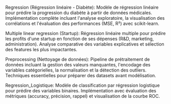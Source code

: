 Regression (Régression linéaire - Diabète):
Modèle de régression linéaire pour prédire la progression du diabète à partir de données médicales. Implémentation complète incluant l'analyse exploratoire, la visualisation des corrélations et l'évaluation des performances (MSE, R²) avec scikit-learn.

Multiple linear regression (Startup):
Régression linéaire multiple pour prédire les profits d'une startup en fonction de ses dépenses (R&D, marketing, administration). Analyse comparative des variables explicatives et sélection des features les plus impactantes.

Preprocessing (Nettoyage de données):
Pipeline de prétraitement de données incluant la gestion des valeurs manquantes, l'encodage des variables catégorielles, la normalisation et la détection des outliers. Techniques essentielles pour préparer des datasets avant modélisation.

Regression_Logistique:
Modèle de classification par régression logistique pour prédire des variables binaires. Implémentation avec évaluation des métriques (accuracy, précision, rappel) et visualisation de la courbe ROC.
